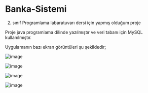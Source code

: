 # Banka-Sistemi
2. sınıf Programlama labaratuvarı dersi için yapmış olduğum proje

Proje java programlama dilinde yazılmıştır ve veri tabanı için MySQL kullanılmıştır.

Uygulamanın bazı ekran görüntüleri şu şekildedir;

![image](https://github.com/kaanglrr/Banka-Sistemi/assets/79333902/da92683b-59df-4d9c-8cb0-7e4f1c300350)

![image](https://github.com/kaanglrr/Banka-Sistemi/assets/79333902/d18808bc-d1cb-4a3e-8d0e-0edd0e4740fc)

![image](https://github.com/kaanglrr/Banka-Sistemi/assets/79333902/794abd74-002a-4bf1-8389-e6426fd97006)

![image](https://github.com/kaanglrr/Banka-Sistemi/assets/79333902/120ced1c-c27d-4c29-8c70-bf83df42d63b)
